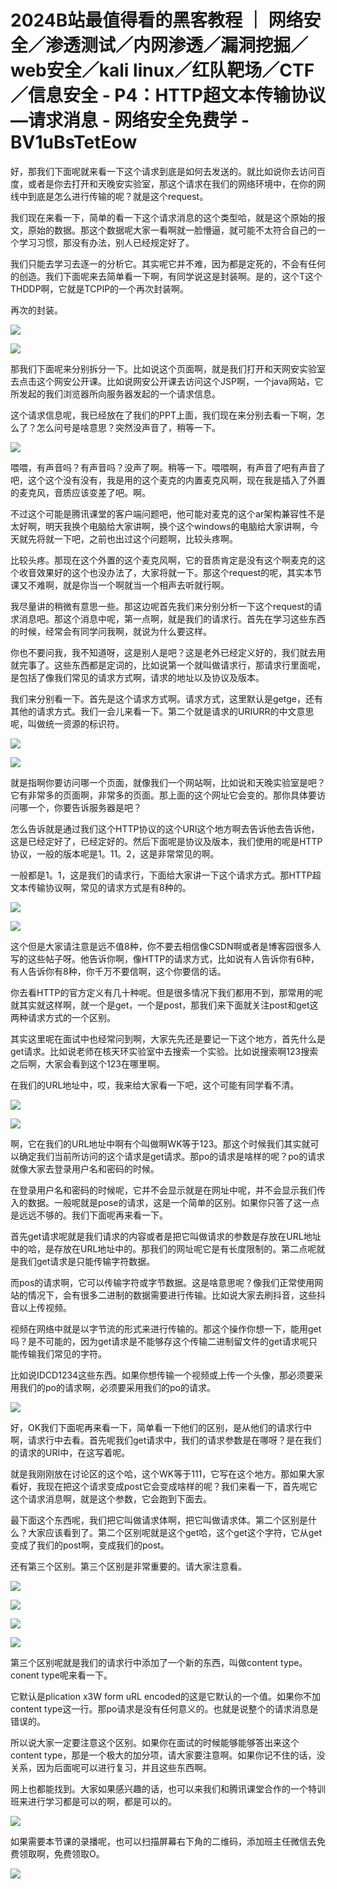 # 2024B站最值得看的黑客教程 ｜ 网络安全／渗透测试／内网渗透／漏洞挖掘／web安全／kali linux／红队靶场／CTF／信息安全 - P4：HTTP超文本传输协议—请求消息 - 网络安全免费学 - BV1uBsTetEow

好，那我们下面呢就来看一下这个请求到底是如何去发送的。就比如说你去访问百度，或者是你去打开和天晚安实验室，那这个请求在我们的网络环境中，在你的网线中到底是怎么进行传输的呢？就是这个request。

我们现在来看一下，简单的看一下这个请求消息的这个类型哈，就是这个原始的报文，原始的数据。那这个数据呢大家一看啊就一脸懵逼，就可能不太符合自己的一个学习习惯，那没有办法，别人已经规定好了。

我们只能去学习去逐一的分析它。其实呢它并不难，因为都是定死的，不会有任何的创造。我们下面呢来去简单看一下啊，有同学说这是封装啊。是的，这个T这个THDDP啊，它就是TCPIP的一个再次封装啊。

再次的封装。

![](img/b08e0a46708cf2c56354db8bb398c433_1.png)

![](img/b08e0a46708cf2c56354db8bb398c433_2.png)

那我们下面呢来分别拆分一下。比如说这个页面啊，就是我们打开和天网安实验室去点击这个网安公开课。比如说网安公开课去访问这个JSP啊，一个java网站，它所发起的我们浏览器所向服务器发起的一个请求信息。

这个请求信息呢，我已经放在了我们的PPT上面，我们现在来分别去看一下啊，怎么了？怎么问号是啥意思？突然没声音了，稍等一下。



![](img/b08e0a46708cf2c56354db8bb398c433_4.png)

喂喂，有声音吗？有声音吗？没声了啊。稍等一下。喂喂啊，有声音了吧有声音了吧，这个这个没有没有，我是用的这个麦克的内置麦克风啊，现在我是插入了外置的麦克风，音质应该变差了吧。啊。

不过这个可能是腾讯课堂的客户端问题吧，他可能对麦克的这个ar架构兼容性不是太好啊，明天我换个电脑给大家讲啊，换个这个windows的电脑给大家讲啊，今天就先将就一下吧，之前也出过这个问题啊，比较头疼啊。

比较头疼。那现在这个外置的这个麦克风啊，它的音质肯定是没有这个啊麦克的这个收音效果好的这个也没办法了，大家将就一下。那这个request的呢，其实本节课又不难啊，就是你当一个啊就当一个相声去听就行啊。

我尽量讲的稍微有意思一些。那这边呢首先我们来分别分析一下这个request的请求消息吧。那这个消息中呢，第一点啊，就是我们的请求行。首先在学习这些东西的时候，经常会有同学问我啊，就说为什么要这样。

你也不要问我，我不知道呀，这是别人是吧？这是老外已经定义好的，我们就去用就完事了。这些东西都是定词的，比如说第一个就叫做请求行，那请求行里面呢，是包括了像我们常见的请求方式啊，请求的地址以及协议及版本。

我们来分别看一下。首先是这个请求方式啊。请求方式，这里默认是getge，还有其他的请求方式。我们一会儿来看一下。第二个就是请求的URIURR的中文意思呢，叫做统一资源的标识符。



![](img/b08e0a46708cf2c56354db8bb398c433_6.png)

![](img/b08e0a46708cf2c56354db8bb398c433_7.png)

就是指啊你要访问哪一个页面，就像我们一个网站啊，比如说和天晚实验室是吧？它有非常多的页面啊，非常多的页面。那上面的这个网址它会变的。那你具体要访问哪一个，你要告诉服务器是吧？

怎么告诉就是通过我们这个HTTP协议的这个URI这个地方啊去告诉他去告诉他，这是已经定好了，已经定好的。然后下面呢是协议及版本，我们使用的呢是HTTP协议，一般的版本呢是1。11。2，这是非常常见的啊。

一般都是1。1，这是我们的请求行，下面给大家讲一下这个请求方式。那HTTP超文本传输协议啊，常见的请求方式是有8种的。



![](img/b08e0a46708cf2c56354db8bb398c433_9.png)

![](img/b08e0a46708cf2c56354db8bb398c433_10.png)

这个但是大家请注意是远不值8种，你不要去相信像CSDN啊或者是博客园很多人写的这些帖子呀。他告诉你啊，像HTTP的请求方式，比如说有人告诉你有6种，有人告诉你有8种，你千万不要信啊，这个你要信的话。

你去看HTTP的官方定义有几十种呢。但是很多情况下我们都用不到，那常用的呢就其实就这样啊，就一个是get，一个是post，那我们来下面就关注post和get这两种请求方式的一个区别。

其实这里呢在面试中也经常问到啊，大家先先还是要记一下这个地方，首先什么是get请求。比如说老师在核天环实验室中去搜索一个实验。比如说搜索啊123搜索之后啊，大家会看到这个123在哪里啊。

在我们的URL地址中，哎，我来给大家看一下吧，这个可能有同学看不清。

![](img/b08e0a46708cf2c56354db8bb398c433_12.png)

![](img/b08e0a46708cf2c56354db8bb398c433_13.png)

啊，它在我们的URL地址中啊有个叫做啊WK等于123。那这个时候我们其实就可以确定我们当前所访问的这个请求是get请求。那po的请求是啥样的呢？po的请求就像大家去登录用户名和密码的时候。

在登录用户名和密码的时候呢，它并不会显示就是在网址中呢，并不会显示我们传入的数据。一般呢就是pose的请求，这是一个简单的区别。如果你只答了这一点是远远不够的。我们下面呢再来看一下。

首先get请求呢就是我们请求的内容或者是把它叫做请求的参数是存放在URL地址中的哈，是存放在URL地址中的。那我们的网址呢它是有长度限制的。第二点呢就是我们get请求是只能传输字符数据。

而pos的请求啊，它可以传输字符或字节数据。这是啥意思呢？像我们正常使用网站的情况下，会有很多二进制的数据需要进行传输。比如说大家去刷抖音，这些抖音以上传视频。

视频在网络中就是以字节流的形式来进行传输的。那这个操作你想一下，能用get吗？是不可能的，因为get请求是不能够存这个传输二进制留文件的get请求呢只能传输我们常见的字符。

比如说IDCD1234这些东西。如果你想传输一个视频或上传一个头像，那必须要采用我们的po的请求啊，必须要采用我们的po的请求。



![](img/b08e0a46708cf2c56354db8bb398c433_15.png)

好，OK我们下面呢再来看一下，简单看一下他们的区别，是从他们的请求行中啊，请求行中去看。首先呢我们get请求中，我们的请求参数是在哪呀？是在我们的请求的URI中，在这写着呢。

就是我刚刚放在讨论区的这个哈，这个WK等于111，它写在这个地方。那如果大家看好，我现在把这个请求变成post它会变成啥样的呢？我们来看一下，首先呢它这个请求消息啊，就是这个参数，它会跑到下面去。

最下面这个东西呢，我们把它叫做请求体啊，把它叫做请求体。第二个区别是什么？大家应该看到了。第二个区别呢就是这个get哈，这个get这个字符，它从get变成了我们的post啊，变成我们的post。

还有第三个区别。第三个区别是非常重要的。请大家注意看。

![](img/b08e0a46708cf2c56354db8bb398c433_17.png)

![](img/b08e0a46708cf2c56354db8bb398c433_18.png)

![](img/b08e0a46708cf2c56354db8bb398c433_19.png)

![](img/b08e0a46708cf2c56354db8bb398c433_20.png)

第三个区别呢就是我们的请求行中添加了一个新的东西，叫做content type。conent type呢来看一下。

它默认是plication x3W form uRL encoded的这是它默认的一个值。如果你不加content type这一行。那po请求是没有任何意义的。也就是说整个的请求消息是错误的。

所以说大家一定要注意这个区别。如果你在面试的时候能够能够答出来这个content type，那是一个极大的加分项，请大家要注意啊。如果你记不住的话，没关系，因为后面呢可以进行复习，并且这些东西啊。

网上也都能找到。大家如果感兴趣的话，也可以来我们和腾讯课堂合作的一个特训班来进行学习都是可以的啊，都是可以的。



![](img/b08e0a46708cf2c56354db8bb398c433_22.png)

如果需要本节课的录播呢，也可以扫描屏幕右下角的二维码，添加班主任微信去免费领取啊，免费领取O。

![](img/b08e0a46708cf2c56354db8bb398c433_24.png)